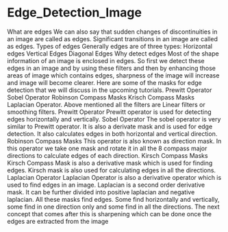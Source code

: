 # Edge_Detection_Image
What are edges We can also say that sudden changes of discontinuities in an image are called as edges. Significant transitions in an image are called as edges.  Types of edges Generally edges are of three types:  Horizontal edges Vertical Edges Diagonal Edges Why detect edges Most of the shape information of an image is enclosed in edges. So first we detect these edges in an image and by using these filters and then by enhancing those areas of image which contains edges, sharpness of the image will increase and image will become clearer.  Here are some of the masks for edge detection that we will discuss in the upcoming tutorials.  Prewitt Operator Sobel Operator Robinson Compass Masks Krisch Compass Masks Laplacian Operator. Above mentioned all the filters are Linear filters or smoothing filters.  Prewitt Operator Prewitt operator is used for detecting edges horizontally and vertically.  Sobel Operator The sobel operator is very similar to Prewitt operator. It is also a derivate mask and is used for edge detection. It also calculates edges in both horizontal and vertical direction.  Robinson Compass Masks This operator is also known as direction mask. In this operator we take one mask and rotate it in all the 8 compass major directions to calculate edges of each direction.  Kirsch Compass Masks Kirsch Compass Mask is also a derivative mask which is used for finding edges. Kirsch mask is also used for calculating edges in all the directions.  Laplacian Operator Laplacian Operator is also a derivative operator which is used to find edges in an image. Laplacian is a second order derivative mask. It can be further divided into positive laplacian and negative laplacian.  All these masks find edges. Some find horizontally and vertically, some find in one direction only and some find in all the directions. The next concept that comes after this is sharpening which can be done once the edges are extracted from the image
